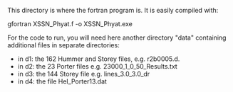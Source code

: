 This directory is where the fortran program is. It is easily compiled with:

gfortran XSSN_Phyat.f -o XSSN_Phyat.exe

For the code to run, you will need here another directory "data" containing additional files in separate directories:

* in d1: the 162 Hummer and Storey files, e.g. r2b0005.d. 
* in d2: the 23 Porter files e.g. 23000_1_0_50_Results.txt
* in d3: the 144 Storey file e.g. lines_3.0_3.0_dr 
* in d4: the file HeI_Porter13.dat

